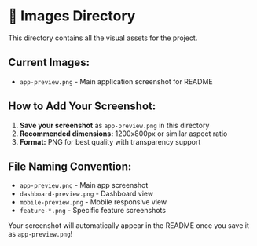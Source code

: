 # 📸 Images Directory

This directory contains all the visual assets for the project.

## Current Images:
- `app-preview.png` - Main application screenshot for README

## How to Add Your Screenshot:

1. **Save your screenshot** as `app-preview.png` in this directory
2. **Recommended dimensions:** 1200x800px or similar aspect ratio
3. **Format:** PNG for best quality with transparency support

## File Naming Convention:
- `app-preview.png` - Main app screenshot
- `dashboard-preview.png` - Dashboard view
- `mobile-preview.png` - Mobile responsive view
- `feature-*.png` - Specific feature screenshots

Your screenshot will automatically appear in the README once you save it as `app-preview.png`!
